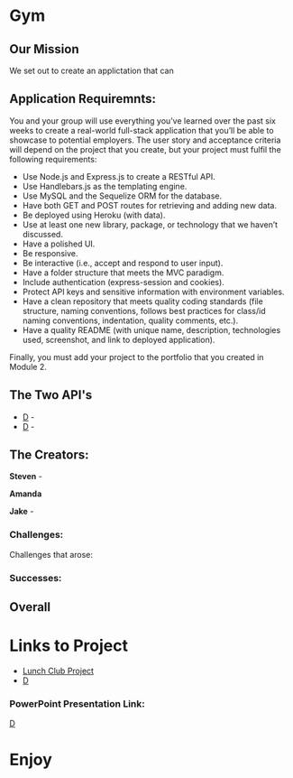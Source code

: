 # Gym


## Our Mission
We set out to create an applictation that can

## Application Requiremnts:
You and your group will use everything you’ve learned over the past six weeks to create a real-world full-stack application that you’ll be able to showcase to potential employers. The user story and acceptance criteria will depend on the project that you create, but your project must fulfil the following requirements:

* Use Node.js and Express.js to create a RESTful API.
* Use Handlebars.js as the templating engine.
* Use MySQL and the Sequelize ORM for the database.
* Have both GET and POST routes for retrieving and adding new data.
* Be deployed using Heroku (with data).
* Use at least one new library, package, or technology that we haven’t discussed.
* Have a polished UI.
* Be responsive.
* Be interactive (i.e., accept and respond to user input).
* Have a folder structure that meets the MVC paradigm.
* Include authentication (express-session and cookies).
* Protect API keys and sensitive information with environment variables.
* Have a clean repository that meets quality coding standards (file structure, naming conventions, follows best practices for class/id naming conventions, indentation, quality comments, etc.).
* Have a quality README (with unique name, description, technologies used, screenshot, and link to deployed application).

Finally, you must add your project to the portfolio that you created in Module 2.

## The Two API's
* [D]() - 
* [D]() - 

## The Creators:
**Steven** - 

**Amanda** 

**Jake** - 


### Challenges:
Challenges that arose:
 


### Successes:


## Overall


# Links to Project
* [Lunch Club Project](git@github.com:ekaj119/lunchclub-project.git)
* [D]()

### PowerPoint Presentation Link:
[D]()

# Enjoy